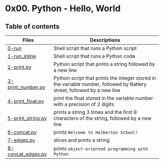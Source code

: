 # 0x00. Python - Hello, World

## Table of contents
Files | Descriptions
----- | ------------
[0-run](./0-run) | Shell script that runs a Python script
[1-run_inline](./1-run_inline) | Shell script that runs a Python code
[2-print.py](./2-print.py) | Python script that prints a string followed by a new line
[3-print_number.py](./3-print_number.py) | Python script that prints the integer stored in the variable number, followed by Battery street, followed by a new line
[4-print_float.py](./4-print_float.py) | print the float stored in the variable number with a precision of 2 digits
[5-print_string.py](./5-print_string.py) | prints a string 3 times and the first 9 characters of the string, followed by a new line
[6-concat.py](./6-concat.py) | prints `Welcome to Holberton School!`
[7-edges.py](./7-edges.py) | slices and prints a string
[8-concat_edges.py](./8-concat_edges.py) | prints `object-oriented programming with Python`
